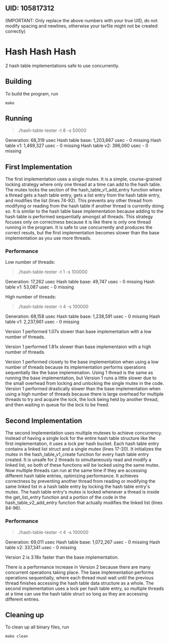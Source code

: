 ## UID: 105817312
(IMPORTANT: Only replace the above numbers with your true UID, do not modify spacing and newlines, otherwise your tarfile might not be created correctly)

# Hash Hash Hash

2 hash table implementations safe to use concurrently.

## Building

To build the program, run 

    make

## Running

  > ./hash-table-tester -t 8 -s 50000

  Generation: 68,319 usec
  Hash table base: 1,203,667 usec
    - 0 missing
  Hash table v1: 1,469,327 usec
    - 0 missing
  Hash table v2: 396,060 usec
    - 0 missing

## First Implementation

The first implementation uses a single mutex. It is a simple, course-grained locking strategy where only one thread at a time can add to the hash table. The mutex  locks the section of the hash_table_v1_add_entry function where a thread gets a hash table entry, gets a list entry from the hash table entry, and modifies the list (lines 74-92). This prevents any other thread from modifying or reading from the hash table if another thread is currently doing so. It is similar to the hash table base implementation because adding to the hash table is performed sequentially amongst all threads. This strategy focuses only on correctness because it is like there is only one thread running in the program. It is safe to use concurrently and produces the correct resuts, but the first implementation becomes slower than the base implementation as you use more threads. 

### Performance

Low number of threads: 

  > ./hash-table-tester -t 1 -s 100000

  Generation: 17,262 usec
  Hash table base: 49,747 usec
    - 0 missing
  Hash table v1: 53,087 usec
    - 0 missing

High number of threads:   

  > ./hash-table-tester -t 4 -s 100000

  Generation: 68,158 usec
  Hash table base: 1,238,591 usec
    - 0 missing
  Hash table v1: 2,237,661 usec
    - 0 missing

Version 1 performed 1.07x slower than base implementation with a low number of threads.

Version 1 performed 1.81x slower than base implementaion with a high number of threads. 

Version 1 performed closely to the base implementation when using a low number of threads because its implementation performs operations sequentially like the base implemenation. Using 1 thread is the same as running the base implementation, but Version 1 runs a little slower due to the small overhead from locking and unlocking the single mutex in the code. Version 1 performed drastically slower than the base implementation when using a high number of threads because there is large overhead for multiple threads to try and acquire the lock, the lock being held by another thread, and then waiting in queue for the lock to be freed.  

## Second Implementation

The second implementation uses multiple mutexes to achieve concurrency. Instead of having a single lock for the entire hash table structure like the first implementation, it uses a lock per hash bucket. Each hash table entry contains a linked list struct and a single mutex (lines 17-20). It initializes the mutex in the hash_table_v1_create function for every hash table entry created. It is unsafe for 2 threads to simultaneously read and modify a linked list, so both of these functions will be locked using the same mutex. Now multiple threads can run at the same time if they are accessing different hash table entries, optimizing performance. It achieves correctness by preventing another thread from reading or modifying the same linked list in a hash table entry by locking the hash table entry's mutex. The hash table entry's mutex is locked whenever a thread is inside the get_list_entry function and a portion of the code in the hash_table_v2_add_entry function that actually modifies the linked list (lines 84-96).

### Performance

  > ./hash-table-tester -t 4 -s 100000
  
  Generation: 69,011 usec
  Hash table base: 1,072,267 usec
    - 0 missing
  Hash table v2: 337,341 usec
    - 0 missing

Version 2 is 3.18x faster than the base implementation.

There is a performance increase in Version 2 because there are many concurrent operations taking place. The base implementation performs operations sequentially, where each thread must wait until the previous thread finishes accessing the hash table data structure as a whole. The second implementation uses a lock per hash table entry, so multiple threads at a time can use the hash table struct so long as they are accessing different entries. 

## Cleaning up

To clean up all binary files, run

    make clean
